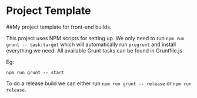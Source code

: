 # Project Template

##My project template for front-end builds.

This project uses NPM scripts for setting up. We only need to run `npm run grunt -- task:target` which will automatically run `pregrunt` and install everything we need. All available Grunt tasks can be found in Gruntfile.js

Eg:
```
npm run grunt -- start
```

To do a release build we can either run `npm run grunt -- release` or `npm run release`.